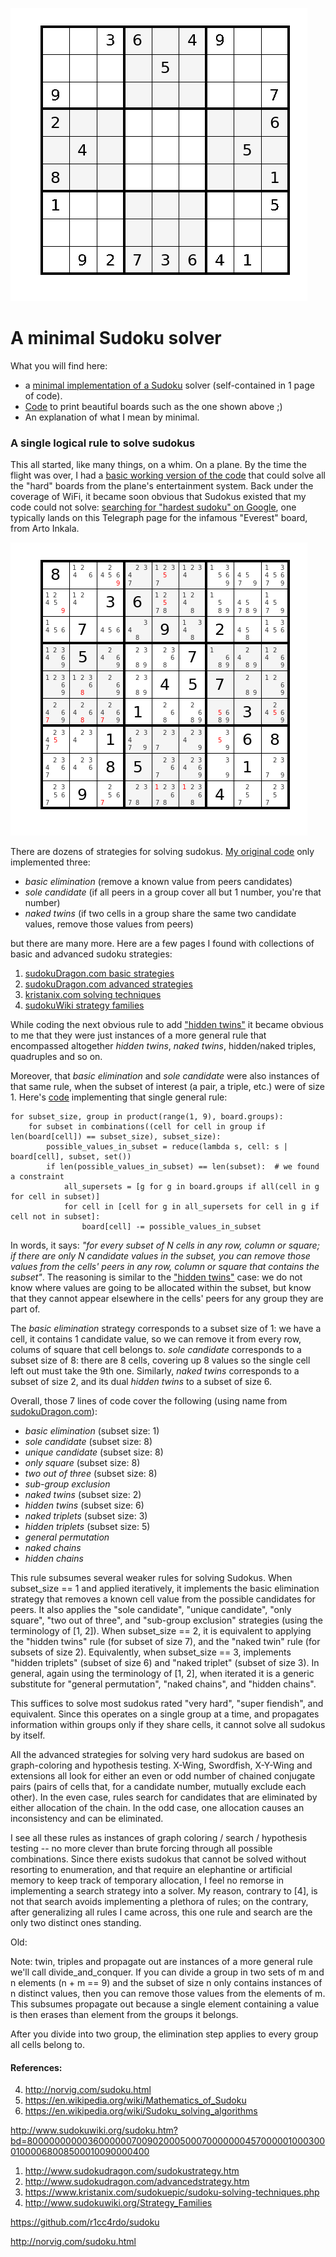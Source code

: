 ![Sudoku solve animation](./images/solve.gif)

# A minimal Sudoku solver

What you will find here:

* a [minimal implementation of a Sudoku](https://github.com/r1cc4rdo/sudoku/blob/master/sudoku.py) solver
  (self-contained in 1 page of code).
* [Code](https://github.com/r1cc4rdo/sudoku/blob/master/sudoku/board_plot.py) to print beautiful boards such as
  the one shown above ;)
* An explanation of what I mean by minimal.

### A single logical rule to solve sudokus

This all started, like many things, on a whim. On a plane. By the time the flight was over, I had a [basic working
version of the code](https://github.com/r1cc4rdo/sudoku/blob/master/sudoku/solver_wo_search.py) that could solve all
the "hard" boards from the plane's entertainment system. Back under the coverage of WiFi, it became soon obvious that
Sudokus existed that my code could not solve: [searching for "hardest sudoku" on Google](https://www.telegraph.co.uk/news/science/science-news/9359579/Worlds-hardest-sudoku-can-you-crack-it.html),
one typically lands on this Telegraph page for the infamous "Everest" board, from Arto Inkala.

![Stuck on the everest](./images/everest.png)

There are dozens of strategies for solving sudokus. [My original code](https://github.com/r1cc4rdo/sudoku/blob/master/sudoku/solver_wo_search.py)
only implemented three:

* _basic elimination_ (remove a known value from peers candidates)
* _sole candidate_ (if all peers in a group cover all but 1 number, you're that number)
* _naked twins_ (if two cells in a group share the same two candidate values, remove those values from peers)

but there are many more. Here are a few pages I found with collections of basic and advanced sudoku strategies:

1. [sudokuDragon.com basic strategies](http://www.sudokudragon.com/sudokustrategy.htm)
2. [sudokuDragon.com advanced strategies](http://www.sudokudragon.com/advancedstrategy.htm)
3. [kristanix.com solving techniques](https://www.kristanix.com/sudokuepic/sudoku-solving-techniques.php)
4. [sudokuWiki strategy families](http://www.sudokuwiki.org/Strategy_Families)

While coding the next obvious rule to add ["hidden twins"](http://www.sudokuwiki.org/Hidden_Candidates) it became
obvious to me that they were just instances of a more general rule that encompassed altogether _hidden twins_,
_naked twins_, hidden/naked triples, quadruples and so on.

Moreover, that _basic elimination_ and _sole candidate_ were also instances of that same rule, when the subset of
interest (a pair, a triple, etc.) were of size 1. Here's [code](https://github.com/r1cc4rdo/sudoku/blob/master/sudoku/solver_w_search.py) implementing that single general rule:

    for subset_size, group in product(range(1, 9), board.groups):
        for subset in combinations((cell for cell in group if len(board[cell]) == subset_size), subset_size):
            possible_values_in_subset = reduce(lambda s, cell: s | board[cell], subset, set())
            if len(possible_values_in_subset) == len(subset):  # we found a constraint
                all_supersets = [g for g in board.groups if all(cell in g for cell in subset)]
                for cell in [cell for g in all_supersets for cell in g if cell not in subset]:
                    board[cell] -= possible_values_in_subset

In words, it says: _"for every subset of N cells in any row, column or square; if there are only N candidate values in
the subset, you can remove those values from the cells' peers in any row, column or square that contains the subset"_.
The reasoning is similar to the ["hidden twins"](http://www.sudokuwiki.org/Hidden_Candidates) case: we do not know
where values are going to be allocated within the subset, but know that they cannot appear elsewhere in the cells'
peers for any group they are part of.

The _basic elimination_ strategy corresponds to a subset size of 1: we have a cell, it contains 1 candidate value, so
we can remove it from every row, colums of square that cell belongs to. _sole candidate_ corresponds to a subset size of
8: there are 8 cells, covering up 8 values so the single cell left out must take the 9th one. Similarly, _naked twins_
corresponds to a subset of size 2, and its dual _hidden twins_ to a subset of size 6.

Overall, those 7 lines of code cover the following (using name from [sudokuDragon.com](http://www.sudokudragon.com/sudokustrategy.htm)):

* _basic elimination_ (subset size: 1)
* _sole candidate_ (subset size: 8)
* _unique candidate_ (subset size: 8)
* _only square_ (subset size: 8)
* _two out of three_ (subset size: 8)
* _sub-group exclusion_
* _naked twins_ (subset size: 2)
* _hidden twins_ (subset size: 6)
* _naked triplets_ (subset size: 3)
* _hidden triplets_ (subset size: 5)
* _general permutation_
* _naked chains_
* _hidden chains_



This rule subsumes several weaker rules for solving Sudokus.
When subset_size == 1 and applied iteratively, it implements the basic elimination strategy that removes a known
cell value from the possible candidates for peers. It also applies the "sole candidate", "unique candidate",
"only square", "two out of three", and "sub-group exclusion" strategies (using the terminology of [1, 2]).
When subset_size == 2, it is equivalent to applying the "hidden twins" rule (for subset of size 7), and the
"naked twin" rule (for subsets of size 2). Equivalently, when subset_size == 3, implements "hidden triplets"
(subset of size 6) and "naked triplet" (subset of size 3). In general, again using the terminology of [1, 2],
when iterated it is a generic substitute for "general permutation", "naked chains", and "hidden chains".


This suffices to solve most sudokus rated "very hard", "super fiendish", and equivalent.
Since this operates on a single group at a time, and propagates information within groups only if they
share cells, it cannot solve all sudokus by itself.

All the advanced strategies for solving very hard sudokus are based on graph-coloring and hypothesis testing.
X-Wing, Swordfish, X-Y-Wing and extensions all look for either an even or odd number of chained conjugate pairs
(pairs of cells that, for a candidate number, mutually exclude each other). In the even case, rules search for
candidates that are eliminated by either allocation of the chain. In the odd case, one allocation causes an
inconsistency and can be eliminated.

I see all these rules as instances of graph coloring / search / hypothesis testing -- no more clever than brute
forcing through all possible combinations. Since there exists sudokus that cannot be solved without resorting
to enumeration, and that require an elephantine or artificial memory to keep track of temporary allocation, I
feel no remorse in implementing a search strategy into a solver. My reason, contrary to [4], is not that search
avoids implementing a plethora of rules; on the contrary, after generalizing all rules I came across, this one
rule and search are the only two distinct ones standing.

Old:

Note: twin, triples and propagate out are instances of a more general rule we'll call divide_and_conquer.
If you can divide a group in two sets of m and n elements (n + m == 9) and the subset of size n only contains
instances of n distinct values, then you can remove those values from the elements of m. This subsumes propagate
out because a single element containing a value is then erases than element from the groups it belongs.

After you divide into two group, the elimination step applies to every group all cells belong to.

#### References:
4. http://norvig.com/sudoku.html
5. https://en.wikipedia.org/wiki/Mathematics_of_Sudoku
6. https://en.wikipedia.org/wiki/Sudoku_solving_algorithms


http://www.sudokuwiki.org/sudoku.htm?bd=800000000003600000070090200050007000000045700000100030001000068008500010090000400

1. http://www.sudokudragon.com/sudokustrategy.htm
2. http://www.sudokudragon.com/advancedstrategy.htm
3. https://www.kristanix.com/sudokuepic/sudoku-solving-techniques.php
4. http://www.sudokuwiki.org/Strategy_Families

https://github.com/r1cc4rdo/sudoku

http://norvig.com/sudoku.html

